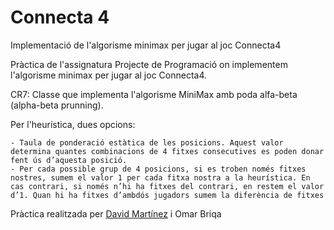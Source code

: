 # Connecta 4
Implementació de l'algorisme minimax per jugar al joc Connecta4

Pràctica de l'assignatura Projecte de Programació on implementem l'algorisme minimax per jugar al joc Connecta4.

CR7: Classe que implementa l'algorisme MiniMax amb poda alfa-beta (alpha-beta prunning).

Per l'heurística, dues opcions:

    - Taula de ponderació estàtica de les posicions. Aquest valor determina quantes combinacions de 4 fitxes consecutives es poden donar fent ús d’aquesta posició.
    - Per cada possible grup de 4 posicions, si es troben només fitxes nostres, sumem el valor 1 per cada fitxa nostra a la heurística. En cas contrari, si només n’hi ha fitxes del contrari, en restem el valor d’1. Quan hi ha fitxes d’ambdós jugadors sumem la diferència de fitxes

Pràctica realitzada per [David Martínez](https://github.com/Davichuelo) i Omar Briqa
